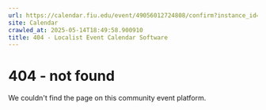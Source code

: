 ```yaml
---
url: https://calendar.fiu.edu/event/49056012724808/confirm?instance_id=49056012761695&return=https%3A%2F%2Fcalendar.fiu.edu%2Fcalendar%3Fevent_types%255B%255D%3D121723
site: Calendar
crawled_at: 2025-05-14T18:49:58.900910
title: 404 - Localist Event Calendar Software
---
```


# 404 - not found
We couldn't find the page on this community event platform.
